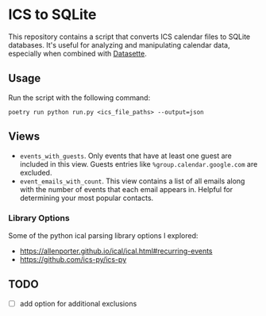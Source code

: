 # ICS to SQLite

This repository contains a script that converts ICS calendar files to SQLite databases. It's useful for analyzing and manipulating calendar data, especially when combined with [Datasette](https://datasette.io).

## Usage

Run the script with the following command:

```shell
poetry run python run.py <ics_file_paths> --output=json
```

## Views

* `events_with_guests`. Only events that have at least one guest are included in this view. Guests entries like `%group.calendar.google.com` are excluded.
* `event_emails_with_count`. This view contains a list of all emails along with the number of events that each email appears in. Helpful for determining your most popular contacts.

### Library Options

Some of the python ical parsing library options I explored:

* <https://allenporter.github.io/ical/ical.html#recurring-events>
* <https://github.com/ics-py/ics-py>


## TODO

- [ ] add option for additional exclusions